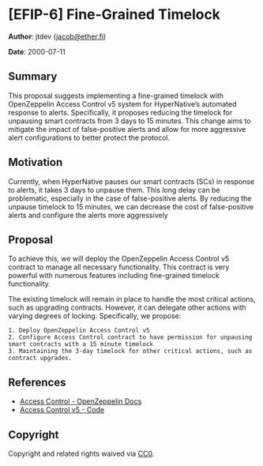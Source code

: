 # [EFIP-6] Fine-Grained Timelock


**Author**: jtdev (jacob@ether.fi) 

**Date**: 2000-07-11

## Summary

This proposal suggests implementing a fine-grained timelock with OpenZeppelin Access Control v5 system for HyperNative’s automated response to alerts. Specifically, it proposes reducing the timelock for unpausing smart contracts from 3 days to 15 minutes. This change aims to mitigate the impact of false-positive alerts and allow for more aggressive alert configurations to better protect the protocol.

## Motivation

Currently, when HyperNative pauses our smart contracts (SCs) in response to alerts, it takes 3 days to unpause them. This long delay can be problematic, especially in the case of false-positive alerts. By reducing the unpause timelock to 15 minutes, we can decrease the cost of false-positive alerts and configure the alerts more aggressively

## Proposal

To achieve this, we will deploy the OpenZeppelin Access Control v5 contract to manage all necessary functionality. This contract is very powerful with numerous features including fine-grained timelock functionality.

The existing timelock will remain in place to handle the most critical actions, such as upgrading contracts. However, it can delegate other actions with varying degrees of locking. Specifically, we propose:

	1. Deploy OpenZeppelin Access Control v5
    2. Configure Access Control contract to have permission for unpausing smart contracts with a 15 minute timelock
	3. Maintaining the 3-day timelock for other critical actions, such as contract upgrades.

## References

- [Access Control - OpenZeppelin Docs](https://docs.openzeppelin.com/contracts/5.x/api/access#AccessManager)
- [Access Control v5 - Code](https://github.com/OpenZeppelin/openzeppelin-contracts/blob/v5.0.1/contracts/access/manager/AccessManager.sol)

## Copyright

Copyright and related rights waived via [CC0](https://creativecommons.org/publicdomain/zero/1.0/).